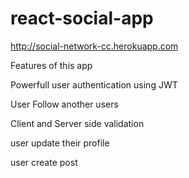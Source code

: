# react-social-app

http://social-network-cc.herokuapp.com

Features of this app

Powerfull user authentication using JWT

User Follow another users

Client and Server side validation

user update their profile 

user create post
